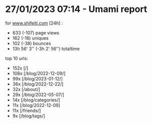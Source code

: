 # 27/01/2023 07:14 - Umami report
for www.shifeiti.com [24h] :

 - 633 (-107) page views
 - 162 (-16) uniques
 - 102 (-38) bounces
 - 13h 56' 3'' (-3h 2' 56'') totaltime


top 10 urls:
 - 152x [/]
 - 108x [/blog/2022-12-09/]
 - 99x [/blog/2023-01-12/]
 - 36x [/blog/2022-12-22/]
 - 32x [/about/]
 - 29x [/blog/2022-05-07/]
 - 14x [/blog/categories/]
 - 11x [/blog/2022-12-09]
 - 11x [/friends/]
 - 9x [/blog/tags/]


